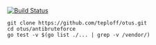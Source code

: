 [![Build Status](https://travis-ci.org/github/teploff/antibruteforce.png?branch=master)](https://travis-ci.org/github/teploff/antibruteforce)

```
git clone https://github.com/teploff/otus.git
cd otus/antibruteforce
go test -v $(go list ./... | grep -v /vendor/)
```